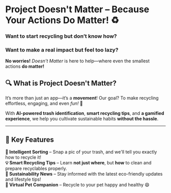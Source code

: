 # **Project Doesn't Matter** – Because Your Actions **Do** Matter! ♻️  

### **Want to start recycling but don’t know how?**  
### **Want to make a real impact but feel too lazy?**  

**No worries!** *Doesn't Matter* is here to help—where even the smallest actions **do matter!**  

## 🔍 **What is Project Doesn't Matter?**  
It’s more than just an app—it’s a **movement**! Our goal? To make recycling effortless, engaging, and even *fun!* 🎉  

With **AI-powered trash identification**, **smart recycling tips**, and **a gamified experience**, we help you cultivate sustainable habits **without the hassle**.  

---

## 🚀 **Key Features**  

 **📸 Intelligent Sorting** – Snap a pic of your trash, and we'll tell you exactly how to recycle it!  
 **💡 Smart Recycling Tips** – Learn **not just where**, but **how** to clean and prepare recyclables properly.  
 **📰 Sustainability News** – Stay informed with the latest eco-friendly updates and lifestyle tips!  
 **🐾 Virtual Pet Companion** – Recycle to your pet happy and healthy 😄  
